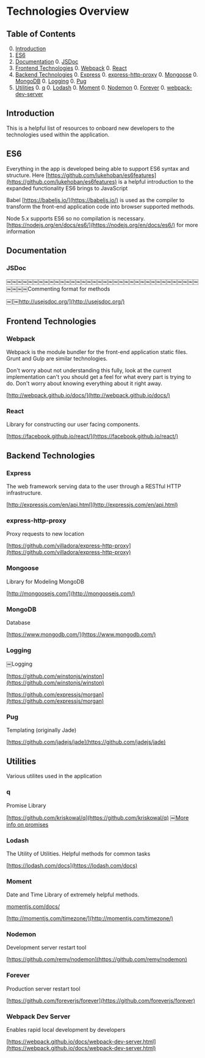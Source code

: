 # Technologies Overview

## Table of Contents
0. [Introduction](#introduction)
0. [ES6](#es6)
0. [Documentation](#documentation)
	0. [JSDoc](#jsdoc)
0. [Frontend Technologies](#frontend-technologies)
	0. [Webpack](#webpack)
	0. [React](#react)
0. [Backend Technologies](#backend-technologies)
	0. [Express](#express)
	0. [express-http-proxy](#express-http-proxy)
	0. [Mongoose](#mongoose)
	0. [MongoDB](#mongodb)
	0. [Logging](#logging)
	0. [Pug](#pug)
0. [Utilities](#utilities)
	0. [q](#q)
	0. [Lodash](#lodash)
	0. [Moment](#moment)
	0. [Nodemon](#nodemon)
	0. [Forever](#forever)
	0. [webpack-dev-server](#webpack-dev-server)

## <a name="introduction"></a> Introduction
This is a helpful list of resources to onboard new developers to the technologies used within the application.

## <a name="es6"></a> ES6
Everything in the app is developed being able to support ES6 syntax and structure. Here [https://github.com/lukehoban/es6features](https://github.com/lukehoban/es6features) is a helpful introduction to the expanded functionality ES6 brings to JavaScriptBabel [https://babeljs.io/](https://babeljs.io/) is used as the compiler to transform the front-end application code into browser supported methods.
Node 5.x supports ES6 so no compilation is necessary. [https://nodejs.org/en/docs/es6/](https://nodejs.org/en/docs/es6/) for more information


## <a name="documentation"></a> Documentation### <a name="jsdoc"></a> JSDoc￼￼￼￼￼￼￼￼￼￼￼￼￼￼￼￼￼￼￼￼￼￼￼￼￼￼￼￼￼￼￼￼￼￼￼￼￼￼￼￼Commenting format for methods

￼[￼http://usejsdoc.org/](http://usejsdoc.org/)
## <a name="frontend-technologies"></a> Frontend Technologies### <a name="webpack"></a> WebpackWebpack is the module bundler for the front-end application static files. Grunt and Gulp are similar technologies.
Don't worry about not understanding this fully, look at the current implementation can't you should get a feel for what every part is trying to do. Don't worry about knowing everything about it right away.
[http://webpack.github.io/docs/](http://webpack.github.io/docs/)### <a name="react"></a> ReactLibrary for constructing our user facing components.
[https://facebook.github.io/react/](https://facebook.github.io/react/)## <a name="backend-technologies"></a> Backend Technologies

### <a name="express"></a> Express
The web framework serving data to the user through a RESTful HTTP infrastructure.
[http://expressjs.com/en/api.html](http://expressjs.com/en/api.html)### <a name="express-http-proxy"></a> express-http-proxyProxy requests to new location[https://github.com/villadora/express-http-proxy](https://github.com/villadora/express-http-proxy)

### <a name="mongoose"></a> Mongoose
Library for Modeling MongoDB[http://mongoosejs.com/](http://mongoosejs.com/)### <a name="mongodb"></a> MongoDBDatabase

[https://www.mongodb.com/](https://www.mongodb.com/)### <a name="logging"></a> Logging

￼Logging
[https://github.com/winstonjs/winston](https://github.com/winstonjs/winston)

[https://github.com/expressjs/morgan](https://github.com/expressjs/morgan)
### <a name="pug"></a> PugTemplating (originally Jade)[https://github.com/jadejs/jade](https://github.com/jadejs/jade)
## <a name="utilities"></a> UtilitiesVarious utilites used in the application
### <a name="q"></a> qPromise Library
[https://github.com/kriskowal/q](https://github.com/kriskowal/q)
￼[More info on promises](https://developer.mozilla.org/en-US/docs/Web/JavaScript/Reference/Global_Objects/Promise)### <a name="lodash"></a> Lodash
The Utility of Utilities. Helpful methods for common tasks[https://lodash.com/docs](https://lodash.com/docs)### <a name="moment"></a> MomentDate and Time Library of extremely helpful methods.
[momentjs.com/docs/](momentjs.com/docs/)
[http://momentjs.com/timezone/](http://momentjs.com/timezone/)### <a name="nodemon"></a> NodemonDevelopment server restart tool[https://github.com/remy/nodemon](https://github.com/remy/nodemon)
### <a name="forever"></a> ForeverProduction server restart tool[https://github.com/foreverjs/forever](https://github.com/foreverjs/forever)### <a name="webpack-dev-server"></a> Webpack Dev Server
Enables rapid local development by developers[https://webpack.github.io/docs/webpack-dev-server.html](https://webpack.github.io/docs/webpack-dev-server.html)